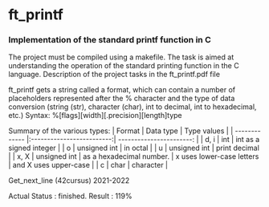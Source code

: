 # ft_printf

### Implementation of the standard printf function in C
The project must be compiled using a makefile. The task is aimed at understanding the operation of the standard printing function in the C language.
Description of the project tasks in the ft_printf.pdf file

ft_printf gets a string called a format, which can contain a number of placeholders represented after the % character and the type of data conversion (string (str), character (char), int to decimal, int to hexadecimal, etc.) Syntax: %[flags][width][.precision][length]type

Summary of the various types:
| Format        | Data type                 | Type values               |
| ------------- |:-------------------------:| -----------------------:  |
| d, i          | int                       | int as a signed integer   |
| o             | unsigned int              | in octal                  |
| u             | unsigned int              | print decimal             |
| x, X          | unsigned int              | as a hexadecimal number.  |
                                              x uses lower-case letters |
                                              and X uses upper-case     |
| c             | char                      | character                 |

Get_next_line (42cursus) 2021-2022

Actual Status : finished.
Result : 119%
